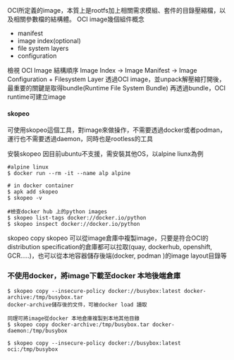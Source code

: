 OCI所定義的image，本質上是rootfs加上相關需求模組、套件的目錄壓縮檔，以及相關參數檔的結構體。
OCI image幾個組件概念
- manifest
- image index(optional)
- file system layers
- configuration

檢視 OCI Image 結構順序 
Image Index -> Image Manifest ->  Image Configuration + Filesystem Layer
透過OCI image，並unpack解壓縮打開後，最重要的關鍵是取得bundle(Runtime File System Bundle)
再透過bundle，OCI runtime可建立image

#### skopeo
可使用skopeo這個工具，對image來做操作，不需要透過docker或者podman，運行也不需要透過daemon，同時也是rootless的工具

安裝skopeo
因目前ubuntu不支援，需安裝其他OS，以alpine liunx為例
```
#alpine linux
$ docker run --rm -it --name alp alpine

# in docker container
$ apk add skopeo
$ skopeo -v

#檢查docker hub 上的python images
$ skopeo list-tags docker://docker.io/python
$ skopeo inspect docker://docker.io/python

```

skopeo copy
skopeo 可以從image倉庫中複製image，只要是符合OCI的distribution specification的倉庫都可以拉取(quay, dockerhub, openshift, GCR.....)，也可以從本地容器儲存後端(docker, podman )的image layout目錄等

### 不使用docker，將image下載至docker 本地後端倉庫
```
$ skopeo copy --insecure-policy docker://busybox:latest docker-archive:/tmp/busybox.tar
docker-archive儲存後的文件，可被docker load 讀取

同理可將image從docker 本地倉庫複製到本地其他目錄
$ skopeo copy docker-archive:/tmp/busybox.tar docker-daemon:/tmp/busybox

```




```
$ skopeo copy --insecure-policy docker://busybox:latest oci:/tmp/busybox
```